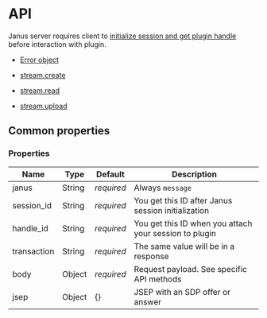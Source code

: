 # API

Janus server requires client to [initialize session and get plugin handle](https://janus.conf.meetecho.com/docs/rest.html)
before interaction with plugin.

- [Error object](./api.error.md)

- [stream.create](./api.stream.create.md)
- [stream.read](./api.stream.read.md)
- [stream.upload](./api.stream.upload.md)


## Common properties

### Properties

Name        | Type   | Default    | Description
----------- | ------ | ---------- | -----------
janus       | String | _required_ | Always `message`
session_id  | String | _required_ | You get this ID after Janus session initialization
handle_id   | String | _required_ | You get this ID when you attach your session to plugin
transaction | String | _required_ | The same value will be in a response
body        | Object | _required_ | Request payload. See specific API methods
jsep        | Object | {}         | JSEP with an SDP offer or answer
